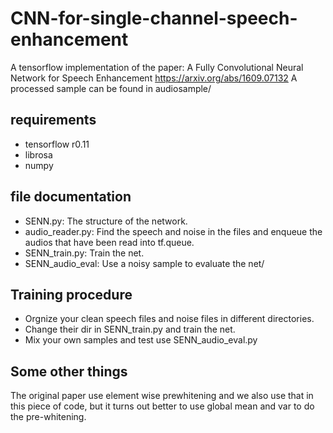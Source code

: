 # CNN-for-single-channel-speech-enhancement
A tensorflow implementation of the paper: A Fully Convolutional Neural Network for Speech Enhancement
https://arxiv.org/abs/1609.07132
A processed sample can be found in audiosample/

## requirements
  * tensorflow r0.11
  * librosa
  * numpy

## file documentation
  * SENN.py: The structure of the network.
  * audio_reader.py: Find the speech and noise in the files and enqueue the audios that have been read into tf.queue.
  * SENN_train.py: Train the net.
  * SENN_audio_eval: Use a noisy sample to evaluate the net/

## Training procedure
  * Orgnize your clean speech files and noise files in different directories.
  * Change their dir in SENN_train.py and train the net.
  * Mix your own samples and test use SENN_audio_eval.py
  
## Some other things
  The original paper use element wise prewhitening and we also use that in this piece of code, but it turns out better to use global
  mean and var to do the pre-whitening.
